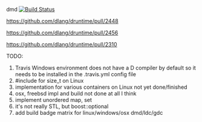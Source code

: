dmd [![Build Status](https://travis-ci.org/dlang-cpp-interop/stl-containers.svg?branch=master)](https://travis-ci.org/dlang-cpp-interop/stl-containers)

https://github.com/dlang/druntime/pull/2448

https://github.com/dlang/druntime/pull/2456

https://github.com/dlang/druntime/pull/2310


TODO:

1. Travis Windows environment does not have a D compiler by default so it needs to be installed in the .travis.yml config file
2. #include for size_t on Linux
3. implementation for various containers on Linux not yet done/finished
4. osx, freebsd impl and build not done at all I think
5. implement unordered map, set
6. it's not really STL, but boost::optional
7. add build badge matrix for linux/windows/osx dmd/ldc/gdc
